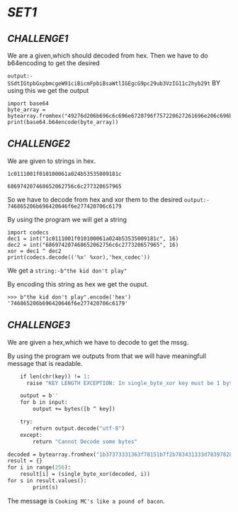 # ***SET1*** 

## *CHALLENGE1*

We are a given,which should decoded from hex.
Then we have to do b64encoding to get the desired

```output:- SSdtIGtpbGxpbmcgeW91ciBicmFpbiBsaWtlIGEgcG9pc29ub3VzIG11c2hyb29t```
BY using this we get the output
```
import base64
byte_array = bytearray.fromhex("49276d206b696c6c696e6720796f757220627261696e206c696b65206120706f69736f6e6f7573206d757368726f6f6d")
print(base64.b64encode(byte_array))
```

## *CHALLENGE2*

We are given to strings in hex.

```1c0111001f010100061a024b53535009181c```

```686974207468652062756c6c277320657965```

So we have to decode from hex and xor them to 
the desired ```output:- 746865206b696420646f6e277420706c6179```

By using the program we will get a string 
```
import codecs
dec1 = int("1c0111001f010100061a024b53535009181c", 16)
dec2 = int("686974207468652062756c6c277320657965", 16)
xor = dec1 ^ dec2
print(codecs.decode(('%x' %xor),'hex_codec'))
```

We get a ```string:-b"the kid don't play"```

By encoding this string as hex we get the ouput.
```
>>> b"the kid don't play".encode('hex')
'746865206b696420646f6e277420706c6179'
```

## *CHALLENGE3*

We are given a hex,which we have to decode to get the mssg.

By using the program we outputs from that we will have meaningfull message that is readable.
```def single_byte_xor(input, key):
    if len(chr(key)) != 1:
      raise "KEY LENGTH EXCEPTION: In single_byte_xor key must be 1 byte long!"

    output = b''
    for b in input:
        output += bytes([b ^ key])

    try:
        return output.decode("utf-8")
    except:
        return "Cannot Decode some bytes"

decoded = bytearray.fromhex("1b37373331363f78151b7f2b783431333d78397828372d363c78373e783a393b3736")
result = {}
for i in range(256):
    result[i] = (single_byte_xor(decoded, i))
for s in result.values():
        print(s)
```

The message is ```Cooking MC's like a pound of bacon```.


